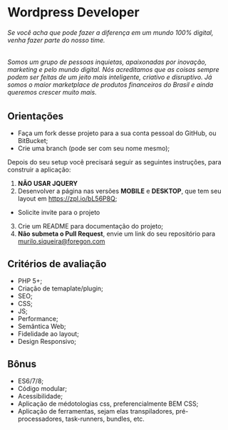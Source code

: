 Wordpress Developer
============================

###### Se você acha que pode fazer a diferença em um mundo 100% digital, venha fazer parte do nosso time.

###### Somos um grupo de pessoas inquietas, apaixonadas por inovação, marketing e pelo mundo digital. Nós acreditamos que as coisas sempre podem ser feitas de um jeito mais inteligente, criativo e disruptivo. Já somos o maior marketplace de produtos financeiros do Brasil e ainda queremos crescer muito mais.

Orientações
-----
* Faça um fork desse projeto para a sua conta pessoal do GitHub, ou BitBucket;
* Crie uma branch (pode ser com seu nome mesmo);

Depois do seu setup você precisará seguir as seguintes instruções, para construir a aplicação:

1. **NÃO USAR JQUERY**
2. Desenvolver a página nas versões **MOBILE** e **DESKTOP**, que tem seu layout em https://zpl.io/bL56P8Q;

  * Solicite invite para o projeto
 
3. Crie um README para documentação do projeto;
4. **Não submeta o Pull Request**, envie um link do seu repositório para murilo.siqueira@foregon.com


Critérios de avaliação
-----
* PHP 5+;
* Criação de temaplate/plugin;
* SEO;
* CSS;
* JS;
* Performance;
* Semântica Web;
* Fidelidade ao layout;
* Design Responsivo;

Bônus
-----
* ES6/7/8;
* Código modular;
* Acessibilidade;
* Aplicação de médotologias css, preferencialmente BEM CSS;
* Aplicação de ferramentas, sejam elas transpiladores, pré-processadores, task-runners, bundles, etc.
